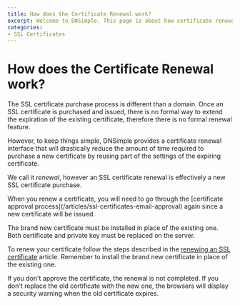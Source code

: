 ```yaml
---
title: How does the Certificate Renewal work?
excerpt: Welcome to DNSimple. This page is about how certificate renewal works. Hosted DNS has never been this easy.
categories:
- SSL Certificates
---
```


# How does the Certificate Renewal work?

The SSL certificate purchase process is different than a domain. Once an SSL certificate is purchased and issued, there is no formal way to extend the expiration of the existing certificate, therefore there is no formal renewal feature.

However, to keep things simple, DNSimple provides a certificate renewal interface that will drastically reduce the amount of time required to purchase a new certificate by reusing part of the settings of the expiring certificate.

We call it *renewal*, however an SSL certificate renewal is effectively a new SSL certificate purchase.

<note>
When you renew a certificate, you will need to go through the [certificate approval process](/articles/ssl-certificates-email-approval) again since a new certificate will be issued.

The brand new certificate must be installed in place of the existing one. Both certificate and private key must be replaced on the server.
</note>

To renew your certificate follow the steps described in the [renewing an SSL certificate](/articles/renewing-ssl-certificates/) article. Remember to install the brand new certificate in place of the existing one.

<warning>
If you don't approve the certificate, the renewal is not completed. If you don't replace the old certificate with the new one, the browsers will display a security warning when the old certificate expires.
</warning>
